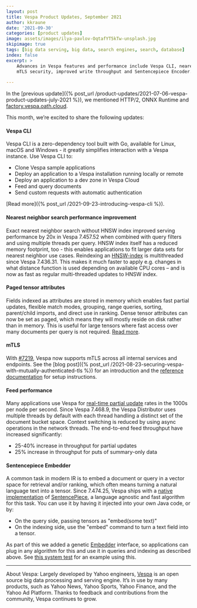 ```yaml
---
layout: post
title: Vespa Product Updates, September 2021
author: kkraune
date: '2021-09-30'
categories: [product updates]
image: assets/images/ilya-pavlov-OqtafYT5kTw-unsplash.jpg
skipimage: true
tags: [big data serving, big data, search engines, search, database]
index: false
excerpt: >
    Advances in Vespa features and performance include Vespa CLI, nearest neighbor performance improvements,
    mTLS security, improved write throughput and Sentencepiece Encoder.
    
---
```


In the [previous update]({% post_url /product-updates/2021-07-06-vespa-product-updates-july-2021 %}),
we mentioned HTTP/2, ONNX Runtime and [factory.vespa.oath.cloud](https://factory.vespa.oath.cloud/).

This month, we’re excited to share the following updates:


#### Vespa CLI
Vespa CLI is a zero-dependency tool built with Go, available for Linux, macOS and Windows -
it greatly simplifies interaction with a Vespa instance. Use Vespa CLI to:

* Clone Vespa sample applications
* Deploy an application to a Vespa installation running locally or remote
* Deploy an application to a dev zone in Vespa Cloud
* Feed and query documents
* Send custom requests with automatic authentication

[Read more]({% post_url /2021-09-23-introducing-vespa-cli %}).


#### Nearest neighbor search performance improvement
Exact nearest neighbor search without HNSW index improved serving performance by 20x in Vespa 7.457.52
when combined with query filters and using multiple threads per query.
HNSW index itself has a reduced memory footprint, too -
this enables applications to fit larger data sets for nearest neighbor use cases.
Reindexing an [HNSW-index](https://docs.vespa.ai/en/reference/schema-reference.html#index-hnsw)
is multithreaded since Vespa 7.436.31.
This makes it much faster to apply e.g. changes in what distance function is used depending on available CPU cores –
and is now as fast as regular multi-threaded updates to HNSW index.


#### Paged tensor attributes
Fields indexed as attributes are stored in memory which enables fast partial updates,
flexible match modes, grouping, range queries, sorting, parent/child imports, and direct use in ranking.
Dense tensor attributes can now be set as paged, which means they will mostly reside on disk rather than in memory.
This is useful for large tensors where fast access over many documents per query is not required.
[Read more](https://docs.vespa.ai/en/attributes.html#paged-attributes).


#### mTLS
With [#7219](https://github.com/vespa-engine/vespa/issues/7219),
Vespa now supports mTLS across all internal services and endpoints.
See the [blog post]({% post_url /2021-08-23-securing-vespa-with-mutually-authenticated-tls %})
for an introduction and the [reference documentation](https://docs.vespa.ai/en/mtls.html) for setup instructions.


#### Feed performance
Many applications use Vespa for [real-time partial update](https://docs.vespa.ai/en/partial-updates.html)
rates in the 1000s per node per second.
Since Vespa 7.468.9, the Vespa Distributor uses multiple threads by default
with each thread handling a distinct set of the document bucket space.
Context switching is reduced by using async operations in the network threads.
The end-to-end feed throughput have increased significantly:

* 25-40% increase in throughput for partial updates
* 25% increase in throughput for puts of summary-only data


#### Sentencepiece Embedder
A common task in modern IR is to embed a document or query in a vector space for retrieval and/or ranking,
which often means turning a natural language text into a tensor.
Since 7.474.25, Vespa ships with a [native implementation](https://github.com/vespa-engine/vespa/blob/master/linguistics-components/src/main/java/com/yahoo/language/sentencepiece/SentencePieceEmbedder.java)
of [SentencePiece](https://github.com/google/sentencepiece),
a language agnostic and fast algorithm for this task.
You can use it by having it injected into your own Java code, or by:

* On the query side, passing tensors as "embed(some text)"
* On the indexing side, use the "embed" command to turn a text field into a tensor.

As part of this we added a genetic [Embedder](https://github.com/vespa-engine/vespa/blob/master/linguistics/src/main/java/com/yahoo/language/process/Embedder.java) interface,
so applications can plug in any algorithm for this and use it in queries and indexing as described above.
See [this system test](https://github.com/vespa-engine/system-test/tree/master/tests/search/embedding)
for an example using this.


___
About Vespa: Largely developed by Yahoo engineers,
[Vespa](https://github.com/vespa-engine/vespa) is an open source big data processing and serving engine.
It’s in use by many products, such as Yahoo News, Yahoo Sports, Yahoo Finance, and the Yahoo Ad Platform.
Thanks to feedback and contributions from the community, Vespa continues to grow.
